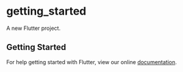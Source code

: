 # getting_started

A new Flutter project.

## Getting Started

For help getting started with Flutter, view our online
[documentation](https://flutter.io/).
